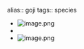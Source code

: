 alias:: goji
tags:: species

- ![image.png](https://peach-geographical-bat-397.mypinata.cloud/ipfs/QmT9Fw4PwvDEoJi1mLEUK4hG7R3hGEqsB4iqhYRLfneUmb)
-
- ![image.png](https://peach-geographical-bat-397.mypinata.cloud/ipfs/Qmbv3hNu3nk7TRKcGeSsyzJ9ZYUw6xyzxVJYLqwTnRVbBY)